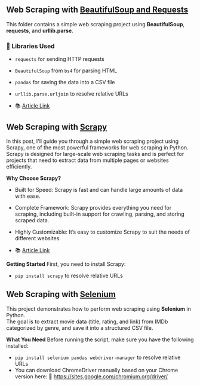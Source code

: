## Web Scraping with [BeautifulSoup and Requests](https://github.com/AqilaFadia/Data-Scraping/blob/main/bs4%26req/bs2.py)

This folder contains a simple web scraping project using **BeautifulSoup**, **requests**, and **urllib.parse**.
### 🔧 Libraries Used
- `requests` for sending HTTP requests
- `BeautifulSoup` from `bs4` for parsing HTML
- `pandas` for saving the data into a CSV file
- `urllib.parse.urljoin` to resolve relative URLs

- 📚 [Article Link](https://medium.com/ai-in-plain-english/i-just-learned-web-scraping-and-scraped-1000-books-from-a-website-d4f326832846)

## Web Scraping with [Scrapy](https://github.com/AqilaFadia/Data-Scraping/tree/main/bookscraper)
In this post, I'll guide you through a simple web scraping project using Scrapy, one of the most powerful frameworks for web scraping in Python. Scrapy is designed for large-scale web scraping tasks and is perfect for projects that need to extract data from multiple pages or websites efficiently.

**Why Choose Scrapy?**
- Built for Speed: Scrapy is fast and can handle large amounts of data with ease.

- Complete Framework: Scrapy provides everything you need for scraping, including built-in support for crawling, parsing, and storing scraped data.

- Highly Customizable: It’s easy to customize Scrapy to suit the needs of different websites.
- 📚 [Article Link](https://medium.com/@rakyatambis/scrapy-tutorial-for-beginners-step-by-step-guide-to-web-scraping-in-python-5b97633117a3)

**Getting Started**
First, you need to install Scrapy:

- `pip install scrapy` to resolve relative URLs

## Web Scraping with [Selenium](https://github.com/AqilaFadia/Data-Scraping/blob/main/bs4%26req/bs2.py)

This project demonstrates how to perform web scraping using **Selenium** in Python.  
The goal is to extract movie data (title, rating, and link) from IMDb categorized by genre, and save it into a structured CSV file.

**What You Need**
Before running the script, make sure you have the following installed:
- `pip install selenium pandas webdriver-manager` to resolve relative URLs
- You can download ChromeDriver manually based on your Chrome version here:
🔗 https://sites.google.com/chromium.org/driver/




